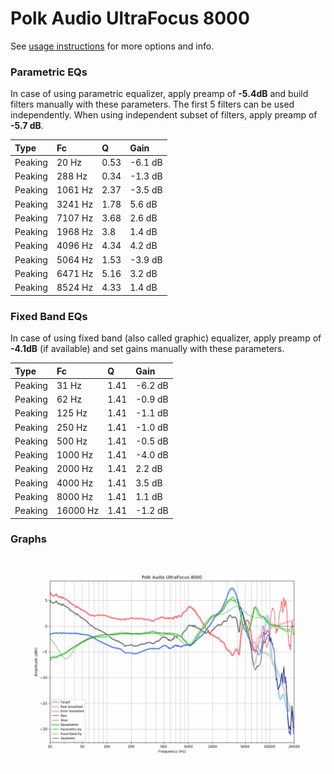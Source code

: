 # Polk Audio UltraFocus 8000
See [usage instructions](https://github.com/jaakkopasanen/AutoEq#usage) for more options and info.

### Parametric EQs
In case of using parametric equalizer, apply preamp of **-5.4dB** and build filters manually
with these parameters. The first 5 filters can be used independently.
When using independent subset of filters, apply preamp of **-5.7 dB**.

| Type    | Fc      |    Q | Gain    |
|:--------|:--------|:-----|:--------|
| Peaking | 20 Hz   | 0.53 | -6.1 dB |
| Peaking | 288 Hz  | 0.34 | -1.3 dB |
| Peaking | 1061 Hz | 2.37 | -3.5 dB |
| Peaking | 3241 Hz | 1.78 | 5.6 dB  |
| Peaking | 7107 Hz | 3.68 | 2.6 dB  |
| Peaking | 1968 Hz | 3.8  | 1.4 dB  |
| Peaking | 4096 Hz | 4.34 | 4.2 dB  |
| Peaking | 5064 Hz | 1.53 | -3.9 dB |
| Peaking | 6471 Hz | 5.16 | 3.2 dB  |
| Peaking | 8524 Hz | 4.33 | 1.4 dB  |

### Fixed Band EQs
In case of using fixed band (also called graphic) equalizer, apply preamp of **-4.1dB**
(if available) and set gains manually with these parameters.

| Type    | Fc       |    Q | Gain    |
|:--------|:---------|:-----|:--------|
| Peaking | 31 Hz    | 1.41 | -6.2 dB |
| Peaking | 62 Hz    | 1.41 | -0.9 dB |
| Peaking | 125 Hz   | 1.41 | -1.1 dB |
| Peaking | 250 Hz   | 1.41 | -1.0 dB |
| Peaking | 500 Hz   | 1.41 | -0.5 dB |
| Peaking | 1000 Hz  | 1.41 | -4.0 dB |
| Peaking | 2000 Hz  | 1.41 | 2.2 dB  |
| Peaking | 4000 Hz  | 1.41 | 3.5 dB  |
| Peaking | 8000 Hz  | 1.41 | 1.1 dB  |
| Peaking | 16000 Hz | 1.41 | -1.2 dB |

### Graphs
![](./Polk%20Audio%20UltraFocus%208000.png)